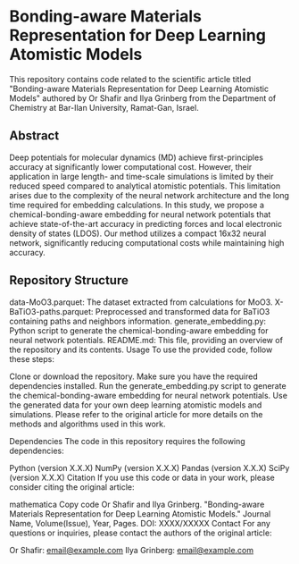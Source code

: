 # Bonding-aware Materials Representation for Deep Learning Atomistic Models
This repository contains code related to the scientific article titled "Bonding-aware Materials Representation for Deep Learning Atomistic Models" authored by Or Shafir and Ilya Grinberg from the Department of Chemistry at Bar-Ilan University, Ramat-Gan, Israel.

## Abstract
Deep potentials for molecular dynamics (MD) achieve first-principles accuracy at significantly lower computational cost. However, their application in large length- and time-scale simulations is limited by their reduced speed compared to analytical atomistic potentials. This limitation arises due to the complexity of the neural network architecture and the long time required for embedding calculations. In this study, we propose a chemical-bonding-aware embedding for neural network potentials that achieve state-of-the-art accuracy in predicting forces and local electronic density of states (LDOS). Our method utilizes a compact 16x32 neural network, significantly reducing computational costs while maintaining high accuracy.

## Repository Structure

data-MoO3.parquet: The dataset extracted from calculations for MoO3.
X-BaTiO3-paths.parquet: Preprocessed and transformed data for BaTiO3 containing paths and neighbors information.
generate_embedding.py: Python script to generate the chemical-bonding-aware embedding for neural network potentials.
README.md: This file, providing an overview of the repository and its contents.
Usage
To use the provided code, follow these steps:

Clone or download the repository.
Make sure you have the required dependencies installed.
Run the generate_embedding.py script to generate the chemical-bonding-aware embedding for neural network potentials.
Use the generated data for your own deep learning atomistic models and simulations.
Please refer to the original article for more details on the methods and algorithms used in this work.

Dependencies
The code in this repository requires the following dependencies:

Python (version X.X.X)
NumPy (version X.X.X)
Pandas (version X.X.X)
SciPy (version X.X.X)
Citation
If you use this code or data in your work, please consider citing the original article:

mathematica
Copy code
Or Shafir and Ilya Grinberg. "Bonding-aware Materials Representation for Deep Learning Atomistic Models." Journal Name, Volume(Issue), Year, Pages. DOI: XXXX/XXXXX
Contact
For any questions or inquiries, please contact the authors of the original article:

Or Shafir: email@example.com
Ilya Grinberg: email@example.com

